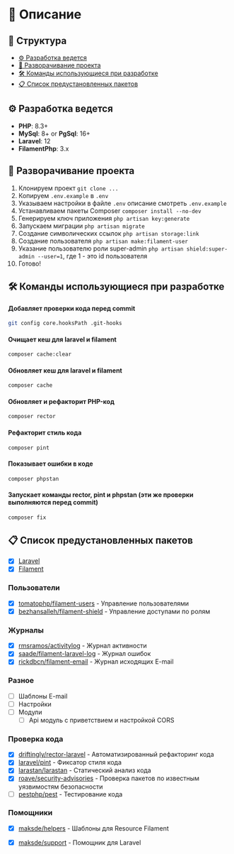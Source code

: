 # 📖 Описание

## 📑 Структура

* [⚙️ Разработка ведется](#-разработка-ведется)
* [🚀 Разворачивание проекта](#-разворачивание-проекта)
* [🛠️ Команды использующиеся при разработке](#-команды-использующиеся-при-разработке)
* [📋 Список предустановленных пакетов](#-список-предустановленных-пакетов)

## ⚙️ Разработка ведется

- **PHP**: 8.3+
- **MySql**: 8+ or **PgSql**: 16+
- **Laravel**: 12
- **FilamentPhp**: 3.x

## 🚀 Разворачивание проекта

1. Клонируем проект `git clone ...`
2. Копируем `.env.example` в `.env`
3. Указываем настройки в файле `.env` описание смотреть `.env.example`
4. Устанавливаем пакеты Composer `composer install --no-dev`
5. Генерируем ключ приложения `php artisan key:generate`
6. Запускаем миграции `php artisan migrate`
7. Создание символических ссылок `php artisan storage:link`
8. Создание пользователя `php artisan make:filament-user`
9. Указание пользователю роли super-admin `php artisan shield:super-admin --user=1`, где 1 - это id пользователя
10. Готово!

## 🛠️ Команды использующиеся при разработке

#### Добавляет проверки кода перед commit

```bash
git config core.hooksPath .git-hooks
```

#### Очищает кеш для laravel и filament

```bash
composer cache:clear
```

#### Обновляет кеш для laravel и filament

```bash
composer cache
```

#### Обновляет и рефакторит PHP-код

```bash
composer rector
```

#### Рефакторит стиль кода

```bash
composer pint
```

#### Показывает ошибки в коде

```bash
composer phpstan
```

#### Запускает команды rector, pint и phpstan (эти же проверки выполняются перед commit)

```bash
composer fix
```

## 📋 Список предустановленных пакетов

* [x] [Laravel](https://laravel.com/docs)
* [x] [Filament](https://filamentphp.com/docs/3.x/panels/installation)

### Пользователи

* [x] [tomatophp/filament-users](https://github.com/tomatophp/filament-users) - Управление пользователями
* [x] [bezhansalleh/filament-shield](https://github.com/bezhansalleh/filament-shield) - Управление доступами по ролям

### Журналы

* [x] [rmsramos/activitylog](https://github.com/rmsramos/activitylog) - Журнал активности
* [x] [saade/filament-laravel-log](https://github.com/saade/filament-laravel-log) - Журнал ошибок
* [x] [rickdbcn/filament-email](https://github.com/rickdbcn/filament-email) - Журнал исходящих E-mail

### Разное

* [ ] Шаблоны E-mail
* [ ] Настройки
* [ ] Модули
  * [ ] Api модуль с приветствием и настройкой CORS

### Проверка кода

* [x] [driftingly/rector-laravel](https://github.com/driftingly/rector-laravel) - Автоматизированный рефакторинг кода
* [x] [laravel/pint](https://laravel.com/docs/pint) - Фиксатор стиля кода
* [x] [larastan/larastan](https://github.com/larastan/larastan) - Статический анализ кода
* [x] [roave/security-advisories](https://github.com/Roave/SecurityAdvisories) - Проверка пакетов по известным уязвимостям безопасности
* [ ] [pestphp/pest](https://pestphp.com/docs/installation) - Тестирование кода

### Помощники

* [x] [maksde/helpers](https://github.com/demyanenkomaks/helpers) - Шаблоны для Resource Filament
* [x] [maksde/support](https://github.com/demyanenkomaks/support) - Помощник для Laravel


